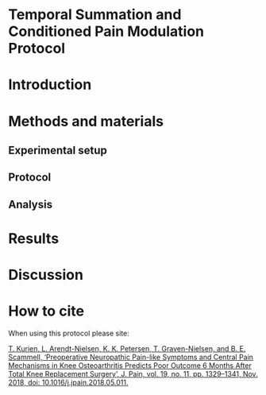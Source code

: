 # Temporal Summation and Conditioned Pain Modulation Protocol 

# Introduction

# Methods and materials

## Experimental setup


## Protocol


## Analysis

# Results


# Discussion



# How to cite

When using this protocol please site:

[T. Kurien, L. Arendt-Nielsen, K. K. Petersen, T. Graven-Nielsen, and B. E. Scammell, ‘Preoperative Neuropathic Pain-like Symptoms and Central Pain Mechanisms in Knee Osteoarthritis Predicts Poor Outcome 6 Months After Total Knee Replacement Surgery’, J. Pain, vol. 19, no. 11, pp. 1329–1341, Nov. 2018, doi: 10.1016/j.jpain.2018.05.011.](https://www.jpain.org/article/S1526-5900(18)30291-8/fulltext)
